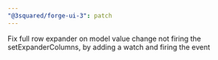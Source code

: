 ```yaml
---
"@3squared/forge-ui-3": patch
---
```


Fix full row expander on model value change not firing the setExpanderColumns, by adding a watch and firing the event
